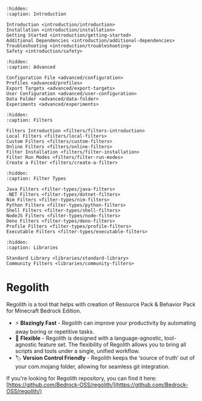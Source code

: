 ```{toctree}
:hidden:
:caption: Introduction

Introduction <introduction/introduction>
Installation <introduction/installation>
Getting Started <introduction/getting-started>
Additional Dependencies <introduction/additional-dependencies>
Troubleshooting <introduction/troubleshooting>
Safety <introduction/safety>
```

```{toctree}
:hidden:
:caption: Advanced

Configuration File <advanced/configuration>
Profiles <advanced/profiles>
Export Targets <advanced/export-targets>
User Configuration <advanced/user-configuration>
Data Folder <advanced/data-folder>
Experiments <advanced/experiments>
```

```{toctree}
:hidden:
:caption: Filters

Filters Introduction <filters/filters-introduction>
Local Filters <filters/local-filters>
Custom Filters <filters/custom-filters>
Online Filters <filters/online-filters>
Filter Installation <filters/filter-installation>
Filter Run Modes <filters/filter-run-modes>
Create a Filter <filters/create-a-filter>
```

```{toctree}
:hidden:
:caption: Filter Types

Java Filters <filter-types/java-filters>
.NET Filters <filter-types/dotnet-filters>
Nim Filters <filter-types/nim-filters>
Python Filters <filter-types/python-filters>
Shell Filters <filter-types/shell-filters>
NodeJS Filters <filter-types/node-filters>
Deno Filters <filter-types/deno-filters>
Profile Filters <filter-types/profile-filters>
Executable Filters <filter-types/executable-filters>
```

```{toctree}
:hidden:
:caption: Libraries

Standard Library <libraries/standard-library>
Community Filters <libraries/community-filters>
```

# Regolith
Regolith is a tool that helps with creation of Resource Pack & Behavior Pack for Minecraft Bedrock Edition.

- ⚡️ **Blazingly Fast** - Regolith can improve your productivity by automating away boring or repetitive tasks.
- 🧩 **Flexible** - Regolith is designed with a language-agnostic, tool-agnostic feature set. The flexibility of Regolith allows you to bring all scripts and tools under a single, unified workflow.
- 🏷️ **Version Control Friendly** - Regolith keeps the ‘source of truth’ out of your com.mojang folder, allowing for seamless git integration.


If you're looking for Regolith repository, you can find it here: [https://github.com/Bedrock-OSS/regolith/](https://github.com/Bedrock-OSS/regolith/)
